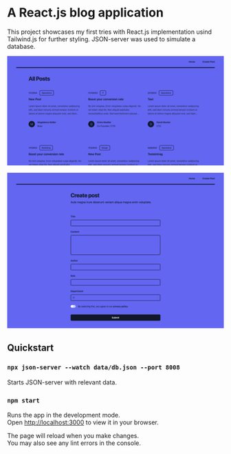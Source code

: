 # A React.js blog application

This project showcases my first tries with React.js implementation usind Tailwind.js for further styling. JSON-server was used to simulate a database.

![Screenshot](blog-home.png)

![Screenshot](blog-create.png)

## Quickstart

### `npx json-server --watch data/db.json --port 8008`

Starts JSON-server with relevant data.

### `npm start`

Runs the app in the development mode.\
Open [http://localhost:3000](http://localhost:3000) to view it in your browser.

The page will reload when you make changes.\
You may also see any lint errors in the console.



